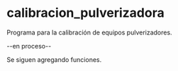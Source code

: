 # calibracion_pulverizadora
Programa para la calibración de equipos pulverizadores.

--en proceso--

Se siguen agregando funciones.
